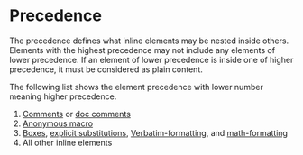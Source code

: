 # Precedence

The precedence defines what inline elements may be nested inside others.
Elements with the highest precedence may not include any elements of lower precedence. If an element of lower precedence is inside one of higher precedence, it must be considered as plain content.

The following list shows the element precedence with lower number meaning higher precedence.

1. [Comments](/markup/inlines/comments.md) or [doc comments](/markup/logic/doc-comments.md)
2. [Anonymous macro](/markup/logic/macros/builtins/statements/anonymous-macro.md)
3. [Boxes](/markup/inlines/boxes/README.md), [explicit substitutions](/markup/inlines/explicit-substitutions/README.md), [Verbatim-formatting](/markup/inlines/formattings.md#verbatim), and [math-formatting](/markup/inlines/formattings.md#math)
4. All other inline elements
